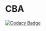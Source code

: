 # CBA
[![Codacy Badge](https://api.codacy.com/project/badge/Grade/c684bcb5c445439482df2d0310a30e01)](https://www.codacy.com/app/Vigneshwar29/CBA?utm_source=github.com&amp;utm_medium=referral&amp;utm_content=Vigneshwar29/CBA&amp;utm_campaign=Badge_Grade)
